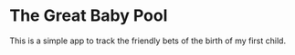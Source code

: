 # The Great Baby Pool

This is a simple app to track the friendly bets of the birth of my first child.
